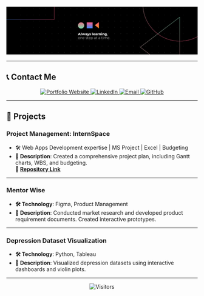 <p align="center">
  <img src="assets/Banner.png" alt="Hero Image" style="max-width:100%; height:auto;">
</p>

---

## 📞 **Contact Me**

<p align="center">
  <a href="https://rakshitvahi.github.io/portfolio-website/" target="_blank">
    <img src="https://img.shields.io/badge/Portfolio-Visit%20My%20Website-orange?style=for-the-badge&logo=google-chrome" alt="Portfolio Website">
  </a>
  <a href="https://linkedin.com/in/rakshit-vahi" target="_blank">
    <img src="https://img.shields.io/badge/LinkedIn-Connect-blue?style=for-the-badge&logo=linkedin" alt="LinkedIn">
  </a>
  <a href="mailto:vahi.r@northeastern.edu" target="_blank">
    <img src="https://img.shields.io/badge/Email-Say%20Hi!-red?style=for-the-badge&logo=gmail" alt="Email">
  </a>
  <a href="https://github.com/RakshitVahi" target="_blank">
    <img src="https://img.shields.io/badge/GitHub-Visit%20My%20Repos-black?style=for-the-badge&logo=github" alt="GitHub">
  </a>
</p>

---

## 🚀 **Projects**

### **Project Management: InternSpace**
- 🛠️ Web Apps Development expertise | MS Project | Excel | Budgeting   
- **📖 Description**: Created a comprehensive project plan, including Gantt charts, WBS, and budgeting.  
**🔗 [Repository Link](https://github.com/Rakshitvahi/ProjectManagement-InternSpace)**

---

### **Mentor Wise**
- **🛠️ Technology**: Figma, Product Management  
- **📖 Description**: Conducted market research and developed product requirement documents. Created interactive prototypes.  
<!-- - **🔗 [Repository Link](https://github.com/RakshitVahi/MentorWise)**  -->

---

### **Depression Dataset Visualization**
- **🛠️ Technology**: Python, Tableau  
- **📖 Description**: Visualized depression datasets using interactive dashboards and violin plots.  
<!-- - **🔗 [Repository Link](https://github.com/RakshitVahi/DepressionVisualization)**  -->

---

<p align="center">
  <img src="https://visitor-badge.laobi.icu/badge?page_id=RakshitVahi" alt="Visitors">
</p>
